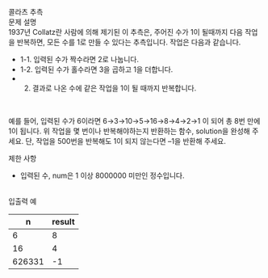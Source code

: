 콜라츠 추측<br>
문제 설명<br>
1937년 Collatz란 사람에 의해 제기된 이 추측은, 주어진 수가 1이 될때까지 다음 작업을 반복하면, 모든 수를 1로 만들 수 있다는 추측입니다. 작업은 다음과 같습니다.

- 1-1. 입력된 수가 짝수라면 2로 나눕니다. 
- 1-2. 입력된 수가 홀수라면 3을 곱하고 1을 더합니다.
- 2. 결과로 나온 수에 같은 작업을 1이 될 때까지 반복합니다.
<br>

예를 들어, 입력된 수가 6이라면 6→3→10→5→16→8→4→2→1 이 되어 총 8번 만에 1이 됩니다. 위 작업을 몇 번이나 반복해야하는지 반환하는 함수, solution을 완성해 주세요. 단, 작업을 500번을 반복해도 1이 되지 않는다면 –1을 반환해 주세요.

제한 사항<br>
- 입력된 수, num은 1 이상 8000000 미만인 정수입니다.

<br>
입출력 예<br>

n|	result
|---|----|
6	|8
16	|4
626331|	-1